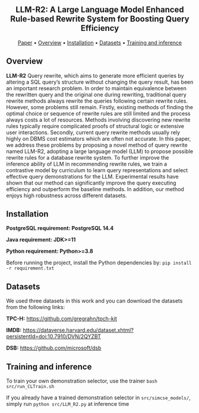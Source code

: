 
<div align="center">

**LLM-R2: A Large Language Model Enhanced Rule-based Rewrite System for Boosting Query Efficiency**
----------

<p align="center">
  <a href="https://arxiv.org/abs/2404.12872">Paper</a> •
  <a href="#Overview">Overview</a> •
  <a href="#Installation">Installation</a> •
  <a href="#Datasets">Datasets</a> •
  <a href="#Training and inference">Training and inference</a>
</p>

</div>


## Overview 
**LLM-R2**  Query rewrite, which aims to generate more efficient queries by altering a SQL query’s structure without changing the query result, has been an important research problem. In order to maintain equivalence between the rewritten query and the original one during rewriting, traditional query rewrite methods always rewrite the queries following certain rewrite rules. However, some problems still remain. Firstly, existing methods of finding the optimal choice or sequence of rewrite rules are still limited and the process always costs a lot of resources. Methods involving discovering new rewrite rules typically require complicated proofs of structural logic or extensive user interactions. Secondly, current query rewrite methods usually rely highly on DBMS cost estimators which are often not accurate. In this paper, we address these problems by proposing a novel method of query rewrite named LLM-R2, adopting a large language model (LLM) to propose possible rewrite rules for a database rewrite system. To further improve the inference ability of LLM in recommending rewrite rules, we train a contrastive model by curriculum to learn query representations and select effective query demonstrations for the LLM. Experimental results have shown that our method can significantly improve the query executing efficiency and outperform the baseline methods. In addition, our method enjoys high robustness across different datasets.



</div>

## Installation

**PostgreSQL requirement: PostgreSQL 14.4**

**Java requirement: JDK>=11**

**Python requirement: Python>=3.8**

Before running the project, install the Python dependencies by: ```pip install -r requirement.txt```


## Datasets

We used three datasets in this work and you can download the datasets from the following links:

**TPC-H:** https://github.com/gregrahn/tpch-kit

**IMDB:** https://dataverse.harvard.edu/dataset.xhtml?persistentId=doi:10.7910/DVN/2QYZBT

**DSB:** https://github.com/microsoft/dsb


## Training and inference

To train your own demonstration selector, use the trainer ```bash src/run_CLTrain.sh```

If you already have a trained demonstration selector in ```src/simcse_models/```, simply run ```python src/LLM_R2.py``` at inference time
